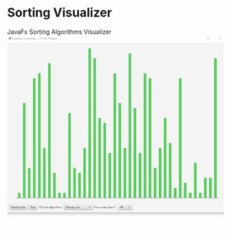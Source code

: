 # Sorting Visualizer
 JavaFx Sorting Algorithms Visualizer
![Sorting Algo Visualizer Demo](visualizer.gif)

